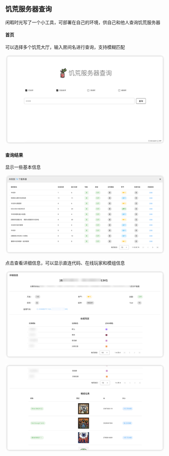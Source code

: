 ## 饥荒服务器查询

闲暇时光写了一个小工具，可部署在自己的环境，供自己和他人查询饥荒服务器

#### 首页

可以选择多个饥荒大厅，输入房间名进行查询，支持模糊匹配

![查询首页](api/docs/images/home.png)

#### 查询结果

显示一些基本信息

![查询结果](api/docs/images/search.png)

点击查看详细信息，可以显示直连代码、在线玩家和模组信息

![详细信息](api/docs/images/detail1.png)

![详细信息](api/docs/images/detail2.png)

